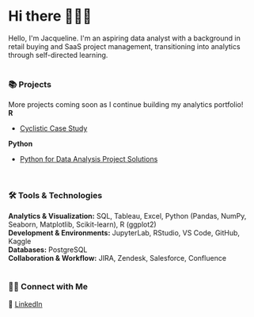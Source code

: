 # Hi there 🙋🏻‍♀️ 

Hello, I'm Jacqueline. I'm an aspiring data analyst with a background in retail buying and SaaS project management, transitioning into analytics through self-directed learning. 
<br> 
<br>
### 📚 Projects
More projects coming soon as I continue building my analytics portfolio!  
**R**
- [Cyclistic Case Study](https://github.com/jacquelinel33/Cyclistic-Case-Study-For-Data-Analysis)

**Python**
- [Python for Data Analysis Project Solutions](https://github.com/jacquelinel33/Python-Data-Analysis-Practice)
<br>

### 🛠️ Tools & Technologies  
**Analytics & Visualization:** SQL, Tableau, Excel, Python (Pandas, NumPy, Seaborn, Matplotlib, Scikit-learn), R (ggplot2)  
**Development & Environments:** JupyterLab, RStudio, VS Code, GitHub, Kaggle  
**Databases:** PostgreSQL  
**Collaboration & Workflow:** JIRA, Zendesk, Salesforce, Confluence  
<br> 

### 👋🏻 Connect with Me   
💼 [LinkedIn](https://www.linkedin.com/in/jacquelinelee3/)
